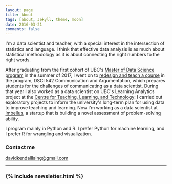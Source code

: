 ```yaml
---
layout: page
title: About
tags: [about, Jekyll, theme, moon]
date: 2016-03-21
comments: false
---
```


I'm a data scientist and teacher, with a special interest in the intersection of statistics and language. I think that effective data analysis is as much about statistical methodology as it is about connecting the right numbers to the right words.

After graduating from the first cohort of UBC's [Master of Data Science program](https://masterdatascience.science.ubc.ca/) in the summer of 2017, I went on to [redesign and teach a course](https://ubc-mds.github.io/2017-11-10-DSCI-542-communication/) in the program, DSCI 542 Communication and Argumentation, which prepares students for the challenges of communicating as a data scientist. During that year I also worked as a data scientist on UBC's Learning Analytics project at the [Centre for Teaching, Learning, and Technology](https://ctlt.ubc.ca/): I carried out exploratory projects to inform the university's long-term plan for using data to improve teaching and learning. Now I'm working as a data scientist at [Imbellus](https://www.imbellus.com/#/), a startup that is building a novel assessment of problem-solving ability.

I program mainly in Python and R. I prefer Python for machine learning, and I prefer R for wrangling and visualization.

### Contact me

[davidkendalllaing@gmail.com](mailto:davidkendalllaing@gmail.com)

<hr class="hr-line">
<h3 class="title">
  {% include newsletter.html %}
</h3>
